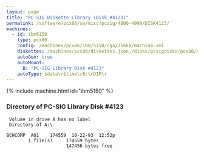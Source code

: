 ```yaml
---
layout: page
title: "PC-SIG Diskette Library (Disk #4123)"
permalink: /software/pcx86/sw/misc/pcsig/4000-4999/DISK4123/
machines:
  - id: ibm5150
    type: pcx86
    config: /machines/pcx86/ibm/5150/cga/256kb/machine.xml
    diskettes: /machines/pcx86/diskettes.json,/disks/pcsigdisks/pcx86/diskettes.json
    autoGen: true
    autoMount:
      B: "PC-SIG Library Disk #4123"
    autoType: $date\r$time\rB:\rDIR\r
---
```


{% include machine.html id="ibm5150" %}

### Directory of PC-SIG Library Disk #4123

     Volume in drive A has no label
     Directory of A:\

    BCHCOMP  A01    174559  10-22-93  12:52p
            1 file(s)     174559 bytes
                          147456 bytes free
